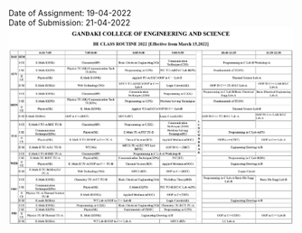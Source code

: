 Date of Assignment: 19-04-2022
<br> Date of Submission: 21-04-2022
<img src ="https://github.com/Subash1000/wt-lab-assignment/blob/main/Assignments/Assignment%204/Routine.png">
